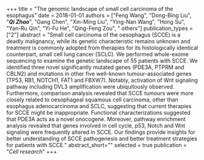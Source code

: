 +++
title = "The genomic landscape of small cell carcinoma of the esophagus"
date = 2018-01-01
authors = ["Feng Wang", "Dong-Bing Liu", "***Qi Zhao***", "Gang Chen", "Xin-Ming Liu", "Ying-Nan Wang", "Hong Su", "Yan-Ru Qin", "Yi-Fu He", "Qing-Feng Zou", " others"]
publication_types = ["2"]
abstract = "Small cell carcinoma of the oesophagus (SCCE) is a deadly malignancy, while its genetic characteristic remains unknown and treatment is commonly adopted from therapies for its histologically identical counterpart, small cell lung cancer (SCLC). We performed whole-exome sequencing to examine the genetic landscape of 55 patients with SCCE. We identified three novel significantly mutated genes (PDE3A, PTPRM and CBLN2) and mutations in other five well-known tumour-associated genes (TP53, RB1, NOTCH1, FAT1 and FBXW7). Notably, activation of Wnt signaling pathway including DVL3 amplification were ubiquitously observed. Furthermore, comparison analysis revealed that SCCE tumours were more closely related to oesophageal squamous cell carcinoma, other than esophagus adenocarcinoma and SCLC, suggesting that current therapies for SCCE might be inappropriate. Functional characterizations suggested that PDE3A acts as a novel onocogene. Moreover, pathway enrichment analysis revealed that genes involved in cell cycle, p53, Notch and Wnt signaling were frequently altered in SCCE. Our findings provide insights for better understanding of SCCE pathogenesis and better treatment strategies for patients with SCCE."
abstract_short=""
selected = true
publication = "*Cell research*"
+++

